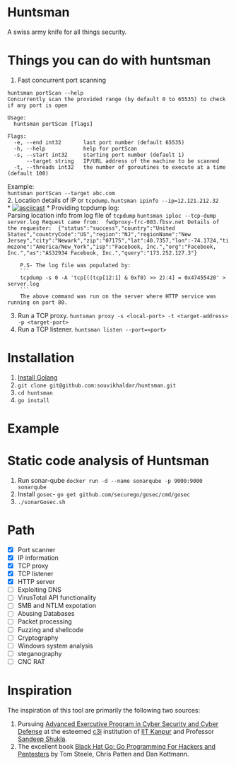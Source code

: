 # Huntsman
A swiss army knife for all things security.

# Things you can do with huntsman
1. Fast concurrent port scanning  
``` 
huntsman portScan --help
Concurrently scan the provided range (by default 0 to 65535) to check if any port is open

Usage:
  huntsman portScan [flags]

Flags:
  -e, --end int32       last port number (default 65535)
  -h, --help            help for portScan
  -s, --start int32     starting port number (default 1)
      --target string   IP/URL address of the machine to be scanned
  -t, --threads int32   the number of goroutines to execute at a time (default 100)
```

Example:  
`huntsman portScan --target abc.com`  
2. Location details of IP or `tcpdump`. `huntsman ipinfo --ip=12.121.212.32`  
    * [![asciicast](https://asciinema.org/a/342086.svg)](https://asciinema.org/a/342086)
    * Providing tcpdump log:  
        Parsing location info from log file of `tcpdump`
        ```
        huntsman iploc --tcp-dump server.log
        Request came from:  fwdproxy-frc-003.fbsv.net
        Details of the requester:  {"status":"success","country":"United States","countryCode":"US","region":"NJ","regionName":"New Jersey","city":"Newark","zip":"07175","lat":40.7357,"lon":-74.1724,"timezone":"America/New_York","isp":"Facebook, Inc.","org":"Facebook, Inc.","as":"AS32934 Facebook, Inc.","query":"173.252.127.3"}
        ```

        P.S- The log file was populated by:  
        ```
        tcpdump -s 0 -A 'tcp[((tcp[12:1] & 0xf0) >> 2):4] = 0x47455420' > server.log
        ```
        The above command was run on the server where HTTP service was running on port 80.

3. Run a TCP proxy. `huntsman proxy -s <local-port> -t <target-address> -p <target-port>`  
4. Run a TCP listener. `huntsman listen --port=<port>`  

# Installation 
1. [Install Golang](https://golang.org/doc/install)    
2. `git clone git@github.com:souvikhaldar/huntsman.git`
3. `cd huntsman`  
4. `go install`

# Example


# Static code analysis of Huntsman 
1. Run sonar-qube `docker run -d --name sonarqube -p 9000:9000 sonarqube`  
2. Install `gosec`- `go get github.com/securego/gosec/cmd/gosec`  
3. `./sonarGosec.sh`  



# Path
- [x] Port scanner    
- [x] IP information  
- [x] TCP proxy    
- [x] TCP listener  
- [x] HTTP server  
- [ ] Exploiting DNS  
- [ ] VirusTotal API functionality  
- [ ] SMB and NTLM expotation  
- [ ] Abusing Databases  
- [ ] Packet processing  
- [ ] Fuzzing and shellcode  
- [ ] Cryptography  
- [ ] Windows system analysis  
- [ ] steganography  
- [ ] CNC RAT  

# Inspiration
The inspiration of this tool are primarily the following two sources:
1. Pursuing [Advanced Exercutive Program in Cyber Security and Cyber Defense](https://talentsprint.com/pages/wip/iit-kanpur/v2.5/index.html) at the esteemed [c3i](https://security.cse.iitk.ac.in/) institution of [IIT Kanpur](https://www.iitk.ac.in/) and Professor [Sandeep Shukla](https://www.cse.iitk.ac.in/users/sandeeps/).  
2. The excellent book [Black Hat Go: Go Programming For Hackers and Pentesters](https://www.amazon.in/Black-Hat-Go-Programming-Pentesters-ebook/dp/B073NPY29N) by Tom Steele, Chris Patten and Dan Kottmann. 

